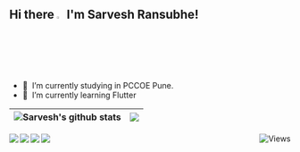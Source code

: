 <!--
First of all why are U here....lol
-->

## Hi there <img src="https://media.giphy.com/media/hvRJCLFzcasrR4ia7z/giphy.gif" width="2.5%"> I'm Sarvesh Ransubhe!

- 🏫 &nbsp;I’m currently studying in PCCOE Pune.
- 🌱 &nbsp;I’m currently learning Flutter

| <img align="center" src="https://github-readme-stats.vercel.app/api?username=SarveshRansubhe&show_icons=true&include_all_commits=true&theme=algolia&hide_border=true" alt="Sarvesh's github stats" /> | <img align="center" src="https://github-readme-stats.vercel.app/api/top-langs/?username=SarveshRansubhe&layout=compact&theme=buefy&hide_border=true" /> |
| ------------- | ------------- |


<img align="left" src="https://img.shields.io/badge/Flutter-%2302569B.svg?style=for-the-badge&logo=Flutter&logoColor=white" />
<img align="left" src="https://img.shields.io/badge/firebase-%23039BE5.svg?style=for-the-badge&logo=firebase" />
<img align="left" src="https://img.shields.io/badge/dart-%230175C2.svg?style=for-the-badge&logo=dart&logoColor=white" />
<img align="left" src="https://img.shields.io/badge/node.js-6DA55F?style=for-the-badge&logo=node.js&logoColor=white" />

<img align="right" src="https://komarev.com/ghpvc/?username=SarveshRansubhe&label=Profile%20views&color=0e75b6&style=flat" alt="Views" />
